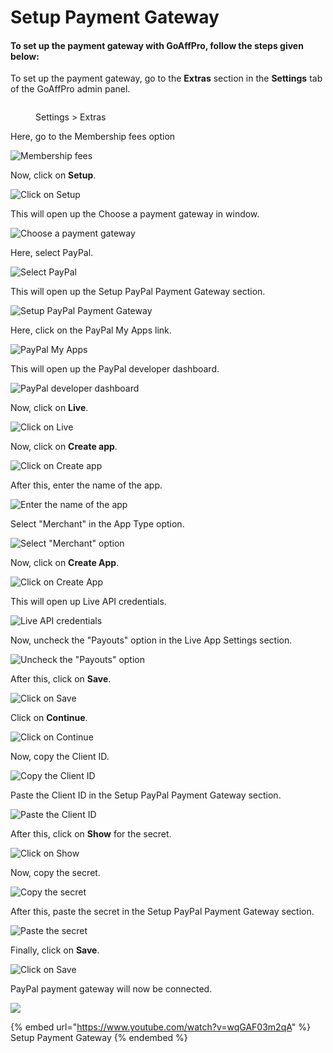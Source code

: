 # Setup Payment Gateway

#### To set up the payment gateway with GoAffPro, follow the steps given below:

To set up the payment gateway, go to the **Extras** section in the **Settings** tab of the GoAffPro admin panel.

<figure><img src="../../../.gitbook/assets/image (113).png" alt=""><figcaption><p>Settings > Extras</p></figcaption></figure>

Here, go to the Membership fees option

![Membership fees](<../../../.gitbook/assets/image (1800).png>)

Now, click on **Setup**.

![Click on Setup](<../../../.gitbook/assets/Screenshot 2021-07-12 152616.png>)

This will open up the Choose a payment gateway in window.

![Choose a payment gateway](<../../../.gitbook/assets/image (2157).png>)

Here, select PayPal.

![Select PayPal](<../../../.gitbook/assets/Screenshot 2021-07-12 153011.png>)

This will open up the Setup PayPal Payment Gateway section.

![Setup PayPal Payment Gateway](<../../../.gitbook/assets/image (873).png>)

Here, click on the PayPal My Apps link.

![PayPal My Apps](<../../../.gitbook/assets/Screenshot 2020-09-22 182844 (1).png>)

This will open up the PayPal developer dashboard.

![PayPal developer dashboard](<../../../.gitbook/assets/image (2398).png>)

Now, click on **Live**.&#x20;

![Click on Live](<../../../.gitbook/assets/Screenshot 2020-09-22 183441.png>)

Now, click on **Create app**.

![Click on Create app](<../../../.gitbook/assets/Screenshot 2020-09-22 183703 (1).png>)

After this, enter the name of the app.

![Enter the name of the app](<../../../.gitbook/assets/Screenshot 2021-04-21 054605.png>)

Select "Merchant" in the App Type option.

![Select "Merchant" option ](<../../../.gitbook/assets/Screenshot 2021-04-21 055030.png>)

Now, click on **Create App**.

![Click on Create App](<../../../.gitbook/assets/Screenshot 2021-04-21 055030 (1).png>)

This will open up Live API credentials.

![Live API credentials](<../../../.gitbook/assets/image (563).png>)

Now, uncheck the "Payouts" option in the Live App Settings section.

![Uncheck the "Payouts" option](<../../../.gitbook/assets/Screenshot 2020-09-22 184738.png>)

After this, click on **Save**.

![Click on Save](<../../../.gitbook/assets/Screenshot 2020-09-22 185010.png>)

Click on **Continue**.

![Click on Continue](<../../../.gitbook/assets/Screenshot 2020-09-22 185324.png>)

Now, copy the Client ID.

![Copy the Client ID](<../../../.gitbook/assets/Screenshot 2020-09-22 185654.png>)

Paste the Client ID in the Setup PayPal Payment Gateway section.

![Paste the Client ID](<../../../.gitbook/assets/Screenshot 2020-09-22 201440.png>)

After this, click on **Show** for the secret.

![Click on Show](<../../../.gitbook/assets/Screenshot 2020-09-22 185836.png>)

Now, copy the secret.

![Copy the secret](<../../../.gitbook/assets/Screenshot 2020-09-22 222912.png>)

After this, paste the secret in the Setup PayPal Payment Gateway section.

![Paste the secret](<../../../.gitbook/assets/Screenshot 2020-09-22 201742.png>)

Finally, click on **Save**.

![Click on Save](<../../../.gitbook/assets/Screenshot 2020-09-22 203605.png>)

PayPal payment gateway will now be connected.&#x20;

![](<../../../.gitbook/assets/image (653).png>)

{% embed url="https://www.youtube.com/watch?v=wqGAF03m2qA" %}
Setup Payment Gateway
{% endembed %}
